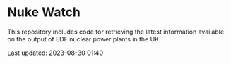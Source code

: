 # Nuke Watch

This repository includes code for retrieving the latest information available on the output of EDF nuclear power plants in the UK.

Last updated: 2023-08-30 01:40